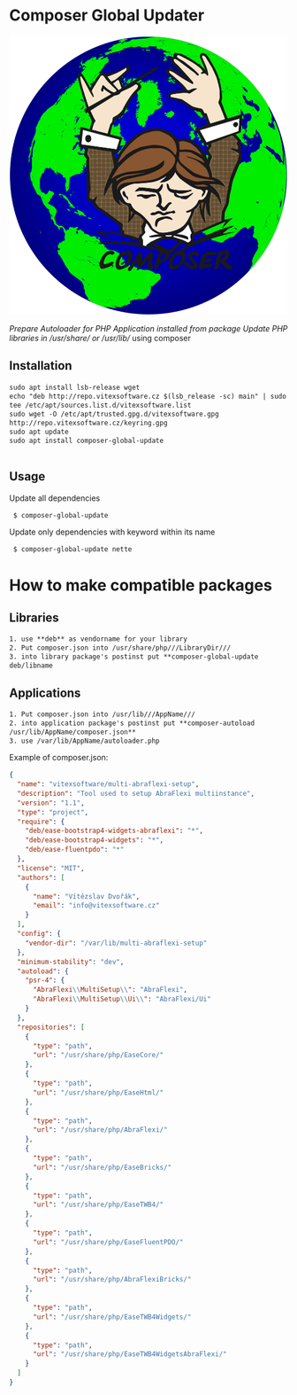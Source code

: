 Composer Global Updater
=======================

![logo](composer-global-update.svg?raw=true)

 *Prepare Autoloader for PHP Application installed from package 
 *Update PHP libraries in /usr/share/* or /usr/lib/* using composer

Installation
------------

```shell
sudo apt install lsb-release wget
echo "deb http://repo.vitexsoftware.cz $(lsb_release -sc) main" | sudo tee /etc/apt/sources.list.d/vitexsoftware.list
sudo wget -O /etc/apt/trusted.gpg.d/vitexsoftware.gpg http://repo.vitexsoftware.cz/keyring.gpg
sudo apt update
sudo apt install composer-global-update
        
```

Usage
-----

Update all dependencies
``` bash
 $ composer-global-update
```

Update only dependencies with keyword within its name
``` bash
 $ composer-global-update nette
```


How to make compatible packages
===============================


Libraries
---------

    1. use **deb** as vendorname for your library
    2. Put composer.json into /usr/share/php///LibraryDir///
    3. into library package's postinst put **composer-global-update deb/libname


Applications
------------

    1. Put composer.json into /usr/lib///AppName///
    2. into application package's postinst put **composer-autoload /usr/lib/AppName/composer.json**
    3. use /var/lib/AppName/autoloader.php



Example of composer.json:

```json
{
  "name": "vitexsoftware/multi-abraflexi-setup",
  "description": "Tool used to setup AbraFlexi multiinstance",
  "version": "1.1",
  "type": "project",
  "require": {
    "deb/ease-bootstrap4-widgets-abraflexi": "*",
    "deb/ease-bootstrap4-widgets": "*",
    "deb/ease-fluentpdo": "*"
  },
  "license": "MIT",
  "authors": [
    {
      "name": "Vítězslav Dvořák",
      "email": "info@vitexsoftware.cz"
    }
  ],
  "config": {
    "vendor-dir": "/var/lib/multi-abraflexi-setup"
  },
  "minimum-stability": "dev",
  "autoload": {
    "psr-4": {
      "AbraFlexi\\MultiSetup\\": "AbraFlexi",
      "AbraFlexi\\MultiSetup\\Ui\\": "AbraFlexi/Ui"
    }
  },
  "repositories": [
    {
      "type": "path",
      "url": "/usr/share/php/EaseCore/"
    },
    {
      "type": "path",
      "url": "/usr/share/php/EaseHtml/"
    },
    {
      "type": "path",
      "url": "/usr/share/php/AbraFlexi/"
    },
    {
      "type": "path",
      "url": "/usr/share/php/EaseBricks/"
    },
    {
      "type": "path",
      "url": "/usr/share/php/EaseTWB4/"
    },
    {
      "type": "path",
      "url": "/usr/share/php/EaseFluentPDO/"
    },
    {
      "type": "path",
      "url": "/usr/share/php/AbraFlexiBricks/"
    },
    {
      "type": "path",
      "url": "/usr/share/php/EaseTWB4Widgets/"
    },
    {
      "type": "path",
      "url": "/usr/share/php/EaseTWB4WidgetsAbraFlexi/"
    }
  ]
}

```


